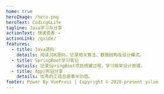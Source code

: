 ```yaml
---
home: true
heroImage: /hero.png
heroText: Coding&Life
tagline: Java学习与分享
actionText: 快速查看 →
actionLink: /guide/
features:
  - title: Java源码
    details: 阅读JDK源码，记录相关算法、数据结构及设计模式。
  - title: SpringBoot学习笔记
    details: 记录SpringBoot项目搭建过程，学习框架设计原理。
  - title: App/网站分享
    details: 优秀的工具总是事半功倍。
footer: Power By VuePress | Copyright © 2020-present yuluo
---
```

